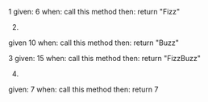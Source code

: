 1
given: 6
when: call this method
then: return "Fizz"

2.
given 10
when: call this method
then: return "Buzz"

3
given: 15
when: call this method
then: return "FizzBuzz"


4.
given: 7
when: call this method
then: return 7